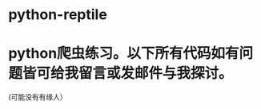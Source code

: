 # python-reptile
<h1>python爬虫练习。以下所有代码如有问题皆可给我留言或发邮件与我探讨。</h1>(可能没有有缘人）
<img src"https://timgsa.baidu.com/timg?image&quality=80&size=b9999_10000&sec=1584359582717&di=d9266b4b152c102020fed635108eaccd&imgtype=0&src=http%3A%2F%2F5b0988e595225.cdn.sohucs.com%2Fimages%2F20191015%2Ffcc1cca0c2394022b2cb0a164b77341a.jpeg">
